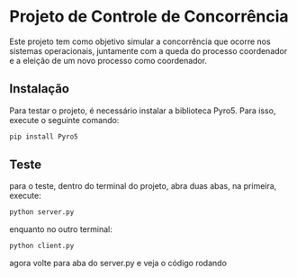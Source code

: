 # Projeto de Controle de Concorrência

Este projeto tem como objetivo simular a concorrência que ocorre nos sistemas operacionais, juntamente com a queda do processo coordenador e a eleição de um novo processo como coordenador.

## Instalação

Para testar o projeto, é necessário instalar a biblioteca Pyro5. Para isso, execute o seguinte comando:

```sh
pip install Pyro5
```

## Teste
para o teste, dentro do terminal do projeto, abra duas abas, na primeira, execute:

```sh
python server.py
```
enquanto no outro terminal:
```sh
python client.py
```

agora volte para aba do server.py e veja o código rodando
